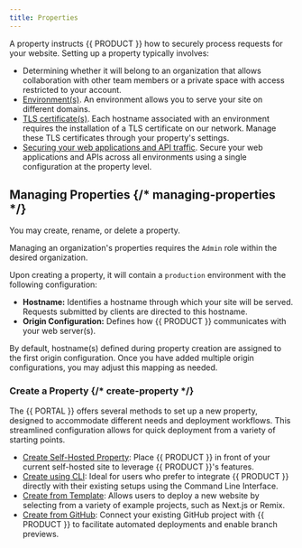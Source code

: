 ```yaml
---
title: Properties
---
```


A property instructs {{ PRODUCT }} how to securely process requests for your website. Setting up a property typically involves:

- Determining whether it will belong to an organization that allows collaboration with other team members or a private space with access restricted to your account.
- [Environment(s)](/applications/basics/environments). An environment allows you to serve your site on different domains.
- [TLS certificate(s)](/applications/security/tls_certificates). Each hostname associated with an environment requires the installation of a TLS certificate on our network. Manage these TLS certificates through your property's settings.
- [Securing your web applications and API traffic](/applications/security/waf). Secure your web applications and APIs across all environments using a single configuration at the property level.

## Managing Properties {/* managing-properties */}

You may create, rename, or delete a property. <!--You may even transfer ownership to a different organization.-->

<Callout type="important">

Managing an organization's properties requires the `Admin` role within the desired organization.

</Callout>

Upon creating a property, it will contain a `production` environment with the following configuration:

- **Hostname:** Identifies a hostname through which your site will be served. Requests submitted by clients are directed to this hostname.
- **Origin Configuration:** Defines how {{ PRODUCT }} communicates with your web server(s).

<Callout type="info">

By default, hostname(s) defined during property creation are assigned to the first origin configuration. Once you have added multiple origin configurations, you may adjust this mapping as needed.

</Callout>

### Create a Property {/* create-property */}

The {{ PORTAL }} offers several methods to set up a new property, designed to accommodate different needs and deployment workflows. This streamlined configuration allows for quick deployment from a variety of starting points.

- [Create Self-Hosted Property](basics/properties/create_self_hosted): Place {{ PRODUCT }} in front of your current self-hosted site to leverage {{ PRODUCT }}'s features.
- [Create using CLI](basics/properties/create_using_cli): Ideal for users who prefer to integrate {{ PRODUCT }} directly with their existing setups using the Command Line Interface.
- [Create from Template](basics/properties/create_from_template): Allows users to deploy a new website by selecting from a variety of example projects, such as Next.js or Remix.
- [Create from GitHub](basics/properties/create_from_github): Connect your existing GitHub project with {{ PRODUCT }} to facilitate automated deployments and enable branch previews.

<!--
<a id="transfer-ownership" />

**To transfer ownership to another organization**
1.  From the {{ PORTAL_LINK }}, click on the desired property.
2.  Click **Settings**.
3.  From the **Move property to another organization** section, select the desired organization.
4.  Click **Save**.
-->
